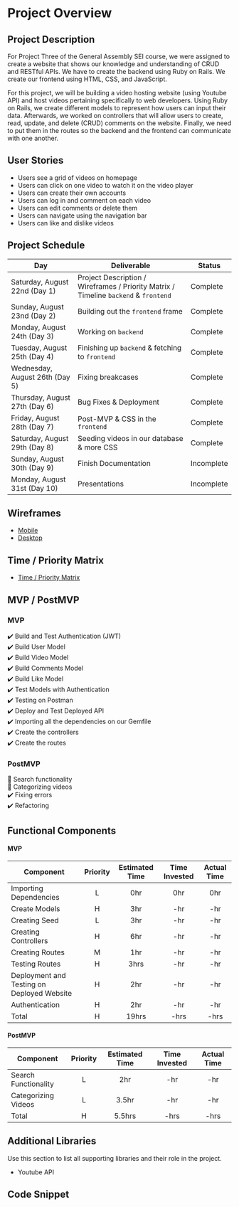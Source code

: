 # Project Overview

## Project Description

For Project Three of the General Assembly SEI course, we were assigned to create a website that shows our knowledge and understanding of CRUD and RESTful APIs. We have to create the backend using Ruby on Rails. We create our frontend using HTML, CSS, and JavaScript.

For this project, we will be building a video hosting website (using Youtube API) and host videos pertaining specifically to web developers. Using Ruby on Rails, we create different models to represent how users can input their data. Afterwards, we worked on controllers that will allow users to create, read, update, and delete (CRUD) comments on the website. Finally, we need to put them in the routes so the backend and the frontend can communicate with one another.

## User Stories

- Users see a grid of videos on homepage
- Users can click on one video to watch it on the video player
- Users can create their own accounts
- Users can log in and comment on each video
- Users can edit comments or delete them
- Users can navigate using the navigation bar
- Users can like and dislike videos

## Project Schedule

|  Day | Deliverable | Status
|---|---| ---|
|Saturday, August 22nd (Day 1)| Project Description / Wireframes / Priority Matrix / Timeline `backend` & `frontend` | Complete
|Sunday, August 23nd (Day 2)| Building out the `frontend` frame | Complete
|Monday, August 24th (Day 3)| Working on `backend`| Complete
|Tuesday, August 25th (Day 4)| Finishing up `backend` & fetching to `frontend` | Complete
|Wednesday, August 26th (Day 5)| Fixing breakcases | Complete
|Thursday, August 27th (Day 6)| Bug Fixes & Deployment | Complete
|Friday, August 28th (Day 7)| Post-MVP & CSS in the `frontend`| Complete
|Saturday, August 29th (Day 8)| Seeding videos in our database & more CSS| Complete
|Sunday, August 30th (Day 9)| Finish Documentation | Incomplete
|Monday, August 31st (Day 10)| Presentations | Incomplete


## Wireframes


- [Mobile](https://res.cloudinary.com/dpggcudix/image/upload/v1598051059/Screen_Shot_2020-08-21_at_7.03.51_PM_y3anyn.png)
- [Desktop](https://res.cloudinary.com/dpggcudix/image/upload/v1598051059/Screen_Shot_2020-08-21_at_7.03.36_PM_mjwsgq.png)

## Time / Priority Matrix 

- [Time / Priority Matrix](https://res.cloudinary.com/dpggcudix/image/upload/v1598046174/Screen_Shot_2020-08-21_at_5.42.34_PM_z3asuy.png)

## MVP / PostMVP

### MVP 

:heavy_check_mark: Build and Test Authentication (JWT) <br>
:heavy_check_mark: Build User Model <br>
:heavy_check_mark: Build Video Model <br>
:heavy_check_mark: Build Comments Model <br>
:heavy_check_mark: Build Like Model <br>
:heavy_check_mark: Test Models with Authentication <br>
:heavy_check_mark: Testing on Postman <br>
:heavy_check_mark: Deploy and Test Deployed API <br>
:heavy_check_mark: Importing all the dependencies on our Gemfile <br>
:heavy_check_mark: Create the controllers <br>
:heavy_check_mark: Create the routes <br>

### PostMVP 

:construction: Search functionality <br>
:construction: Categorizing videos <br>
:heavy_check_mark: Fixing errors <br>
:heavy_check_mark: Refactoring <br>

## Functional Components

#### MVP
| Component | Priority | Estimated Time | Time Invested | Actual Time |
| --- | :---: |  :---: | :---: | :---: |
| Importing Dependencies | L | 0hr | 0hr | 0hr|
| Create Models | H | 3hr | -hr | -hr|
| Creating Seed | L | 3hr | -hr | -hr|
| Creating Controllers | H | 6hr| -hr | -hr |
| Creating Routes | M | 1hr | -hr | -hr|
| Testing Routes | H | 3hrs| -hr | -hr |
| Deployment and Testing on Deployed Website | H | 2hr | -hr | -hr|
| Authentication | H | 2hr | -hr | -hr|
| Total | H | 19hrs| -hrs | -hrs |

#### PostMVP
| Component | Priority | Estimated Time | Time Invested | Actual Time |
| --- | :---: |  :---: | :---: | :---: |
| Search Functionality | L | 2hr | -hr | -hr|
| Categorizing Videos | L | 3.5hr | -hr | -hr|
| Total | H | 5.5hrs| -hrs | -hrs |

## Additional Libraries
 Use this section to list all supporting libraries and their role in the project. 
 
 - Youtube API

## Code Snippet